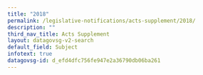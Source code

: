 ```yaml
---
title: "2018"
permalink: /legislative-notifications/acts-supplement/2018/
description: ""
third_nav_title: Acts Supplement
layout: datagovsg-v2-search
default_field: Subject
infotext: true
datagovsg-id: d_efd4dfc756fe947e2a36790db06ba261
---
```

